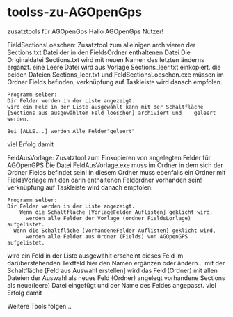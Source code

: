 # toolss-zu-AGOpenGps
zusatztools für AGOpenGps
Hallo AGOpenGps Nutzer!

FieldSectionsLoeschen:
  Zusatztool zum alleinigen archivieren der Sections.txt Datei der in den FieldsOrdner enthaltenen Datei
  Die Originaldatei Sections.txt wird mit neuen Namen des letzten änderns ergänzt.
  eine Leere Datei wird aus Vorlage Sections_leer.txt einkopiert.
  die beiden Dateien Sections_leer.txt und FeldSectionsLoeschen.exe müssen im Ordner Fields befinden, 
  verknüpfung auf Taskleiste wird danach empfolen.

    Programm selber:
    Dir Felder werden in der Liste angezeigt.
    wird ein Feld in der Liste ausgewählt kann mit der Schaltfläche 
    [Sections aus ausgewähltem Feld loeschen] archiviert und    geleert werden.

    Bei [ALLE...] werden Alle Felder"geleert"
viel Erfolg damit

FeldAusVorlage:
  Zusatztool zum Einkopieren von angelegten Felder für AGOpenGPS
  Die Datei FeldAusVorlage.exe muss im Ordner in dem sich der Ordner Fields befindet sein!
  in diesem Ordner muss ebenfalls ein Ordner mit FieldsVorlage mit den darin enthaltenen Feldordner vorhanden sein! 
  verknüpfung auf Taskleiste wird danach empfolen.

    Programm selber:
    Dir Felder werden in der Liste angezeigt.
	    Wenn die Schaltfläche [VorlageFelder Auflisten] geklicht wird, 
		  werden alle Felder der Vorlage (ordner FieldsLorlage) aufgelistet.
	  Wenn die Schaltfläche [VorhandeneFelder Auflisten] geklicht wird, 
		  werden alle Felder aus Ordner (Fields) von AGOpenGPS aufgelistet.

  wird ein Feld in der Liste ausgewählt erscheint dieses Feld im darüberstehenden Textfeld
  hier den Namen ergänzen oder ändern...
  mit der Schaltfläche [Feld aus Auswahl erstellen] 
	  wird das Feld (Ordner) mit allen Dateien der Auswahl 
	  als neues Feld (Ordner) angelegt
	  vorhandene Sections als neue(leere) Datei eingefügt
	  und der Name des Feldes angepasst.
viel Erfolg damit

Weitere Tools folgen...
